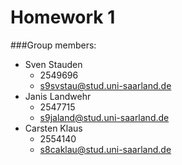 # Homework 1

###Group members:

* Sven Stauden
	* 2549696
	* s9svstau@stud.uni-saarland.de
* Janis Landwehr
	* 2547715
	* s9jaland@stud.uni-saarland.de	 
* Carsten Klaus
	* 2554140 
	* s8caklau@stud.uni-saarland.de

